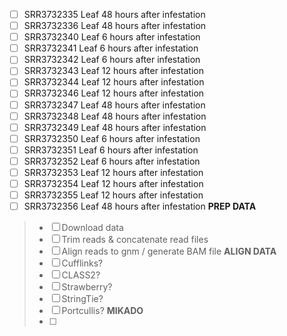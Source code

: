 
- [ ] SRR3732335	Leaf	48 hours after infestation
- [ ] SRR3732336	Leaf	48 hours after infestation
- [ ] SRR3732340	Leaf	6 hours after infestation
- [ ] SRR3732341	Leaf	6 hours after infestation
- [ ] SRR3732342	Leaf	6 hours after infestation
- [ ] SRR3732343	Leaf	12 hours after infestation
- [ ] SRR3732344	Leaf	12 hours after infestation
- [ ] SRR3732346	Leaf	12 hours after infestation
- [ ] SRR3732347	Leaf	48 hours after infestation
- [ ] SRR3732348	Leaf	48 hours after infestation
- [ ] SRR3732349	Leaf	48 hours after infestation
- [ ] SRR3732350	Leaf	6 hours after infestation
- [ ] SRR3732351	Leaf	6 hours after infestation
- [ ] SRR3732352	Leaf	6 hours after infestation
- [ ] SRR3732353	Leaf	12 hours after infestation
- [ ] SRR3732354	Leaf	12 hours after infestation
- [ ] SRR3732355	Leaf	12 hours after infestation
- [ ] SRR3732356	Leaf	48 hours after infestation
**PREP DATA**
> - [ ] Download data
> - [ ] Trim reads & concatenate read files
> - [ ] Align reads to gnm / generate BAM file
**ALIGN DATA**
> - [ ] Cufflinks?
> - [ ] CLASS2?
> - [ ] Strawberry?
> - [ ] StringTie?
> - [ ] Portcullis?
**MIKADO**
> - [ ] 